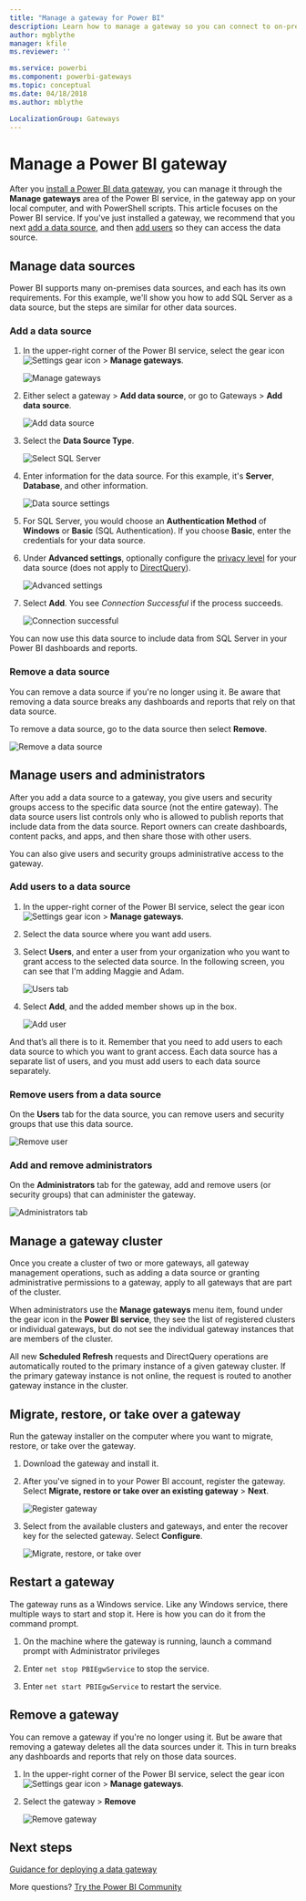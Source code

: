 ```yaml
---
title: "Manage a gateway for Power BI"
description: Learn how to manage a gateway so you can connect to on-premises data in Power BI.
author: mgblythe
manager: kfile
ms.reviewer: ''

ms.service: powerbi
ms.component: powerbi-gateways
ms.topic: conceptual
ms.date: 04/18/2018
ms.author: mblythe

LocalizationGroup: Gateways
---
```


# Manage a Power BI gateway

After you [install a Power BI data gateway](service-gateway-install.md), you can manage it through the **Manage gateways** area of the Power BI service, in the gateway app on your local computer, and with PowerShell scripts. This article focuses on the Power BI service. If you've just installed a gateway, we recommend that you next [add a data source](#add-a-data-source), and then [add users](#add-users-to-a-data-source) so they can access the data source.


## Manage data sources

Power BI supports many on-premises data sources, and each has its own requirements. For this example, we'll show you how to add SQL Server as a data source, but the steps are similar for other data sources.


### Add a data source

1. In the upper-right corner of the Power BI service, select the gear icon ![Settings gear icon](media/service-gateway-manage/icon-gear.png) > **Manage gateways**.

    ![Manage gateways](media/service-gateway-manage/manage-gateways.png)

2. Either select a gateway > **Add data source**, or go to Gateways > **Add data source**.

    ![Add data source](media/service-gateway-manage/add-data-source.png)

3. Select the **Data Source Type**.

    ![Select SQL Server](media/service-gateway-manage/select-sql-server.png)


4. Enter information for the data source. For this example, it's **Server**, **Database**, and other information.  

    ![Data source settings](media/service-gateway-manage/data-source-settings.png)

5. For SQL Server, you would choose an **Authentication Method** of **Windows** or **Basic** (SQL Authentication).  If you choose **Basic**, enter the credentials for your data source.

6. Under **Advanced settings**, optionally configure the [privacy level]((https://support.office.com/article/Privacy-levels-Power-Query-CC3EDE4D-359E-4B28-BC72-9BEE7900B540)) for your data source (does not apply to [DirectQuery](desktop-directquery-about.md)).

    ![Advanced settings](media/service-gateway-manage/advanced-settings.png)

7. Select **Add**. You see *Connection Successful* if the process succeeds.

    ![Connection successful](media/service-gateway-manage/connection-successful.png)

You can now use this data source to include data from SQL Server in your Power BI dashboards and reports.

### Remove a data source

You can remove a data source if you're no longer using it. Be aware that removing a data source breaks any dashboards and reports that rely on that data source.

To remove a data source, go to the data source then select **Remove**.

![Remove a data source](media/service-gateway-manage/remove-data-source.png)


## Manage users and administrators

After you add a data source to a gateway, you give users and security groups access to the specific data source (not the entire gateway). The data source users list controls only who is allowed to publish reports that include data from the data source. Report owners can create dashboards, content packs, and apps, and then share those with other users.

You can also give users and security groups administrative access to the gateway.


### Add users to a data source

1. In the upper-right corner of the Power BI service, select the gear icon ![Settings gear icon](media/service-gateway-manage/icon-gear.png) > **Manage gateways**.

2. Select the data source where you want add users.

3. Select **Users**, and enter a user from your organization who you want to grant access to the selected data source. In the following screen, you can see that I'm adding Maggie and Adam.

    ![Users tab](media/service-gateway-manage/users-tab.png)

4. Select **Add**, and the added member shows up in the box.

    ![Add user](media/service-gateway-manage/add-user.png)

And that’s all there is to it. Remember that you need to add users to each data source to which you want to grant access. Each data source has a separate list of users, and you must add users to each data source separately.


### Remove users from a data source

On the **Users** tab for the data source, you can remove users and security groups that use this data source.

![Remove user](media/service-gateway-manage/remove-user.png)


### Add and remove administrators

On the **Administrators** tab for the gateway, add and remove users (or security groups) that can administer the gateway.

![Administrators tab](media/service-gateway-manage/administrators-tab.png)


## Manage a gateway cluster

Once you create a cluster of two or more gateways, all gateway management operations, such as adding a data source or granting administrative permissions to a gateway, apply to all gateways that are part of the cluster. 

When administrators use the **Manage gateways** menu item, found under the gear icon in the **Power BI service**, they see the list of registered clusters or individual gateways, but do not see the individual gateway instances that are members of the cluster.

All new **Scheduled Refresh** requests and DirectQuery operations are automatically routed to the primary instance of a given gateway cluster. If the primary gateway instance is not online, the request is routed to another gateway instance in the cluster.


## Migrate, restore, or take over a gateway

Run the gateway installer on the computer where you want to migrate, restore, or take over the gateway.

1. Download the gateway and install it.

2. After you've signed in to your Power BI account, register the gateway. Select **Migrate, restore or take over an existing gateway** > **Next**.

    ![Register gateway](media/service-gateway-manage/register-gateway.png)

3. Select from the available clusters and gateways, and enter the recover key for the selected gateway. Select **Configure**.

    ![Migrate, restore, or take over](media/service-gateway-manage/migrate-restore-takeover.png)


## Restart a gateway

The gateway runs as a Windows service. Like any Windows service, there multiple ways to start and stop it. Here is how you can do it from the command prompt.

1. On the machine where the gateway is running, launch a command prompt with Administrator privileges

2. Enter `net stop PBIEgwService` to stop the service.

3. Enter `net start PBIEgwService` to restart the service.


## Remove a gateway

You can remove a gateway if you're no longer using it. But be aware that removing a gateway deletes all the data sources under it. This in turn breaks any dashboards and reports that rely on those data sources.

1. In the upper-right corner of the Power BI service, select the gear icon ![Settings gear icon](media/service-gateway-manage/icon-gear.png) > **Manage gateways**.

2. Select the gateway > **Remove**
   
   ![Remove gateway](media/service-gateway-manage/remove-gateway.png)


## Next steps

[Guidance for deploying a data gateway](service-gateway-deployment-guidance.md)

More questions? [Try the Power BI Community](http://community.powerbi.com/)